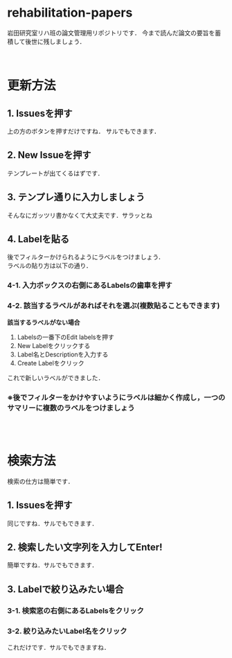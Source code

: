 # rehabilitation-papers
岩田研究室リハ班の論文管理用リポジトリです．
今まで読んだ論文の要旨を蓄積して後世に残しましょう．

<br/>

# 更新方法

## 1. Issuesを押す
上の方のボタンを押すだけですね．
サルでもできます．

## 2. New Issueを押す
テンプレートが出てくるはずです．

## 3. テンプレ通りに入力しましょう
そんなにガッツリ書かなくて大丈夫です．サラッとね


## 4. Labelを貼る
後でフィルターかけられるようにラベルをつけましょう．<br/>
ラベルの貼り方は以下の通り．

### 4-1. 入力ボックスの右側にあるLabelsの歯車を押す

### 4-2. 該当するラベルがあればそれを選ぶ(複数貼ることもできます)


**該当するラベルがない場合**

1. Labelsの一番下のEdit labelsを押す
2. New Labelをクリックする
3. Label名とDescriptionを入力する
4. Create Labelをクリック

これで新しいラベルができました．

### ※後でフィルターをかけやすいようにラベルは細かく作成し，一つのサマリーに複数のラベルをつけましょう

<br/><br/>

# 検索方法
検索の仕方は簡単です．

## 1. Issuesを押す
同じですね．サルでもできます．

## 2. 検索したい文字列を入力してEnter!
簡単ですね．サルでもできます．

## 3. Labelで絞り込みたい場合

### 3-1. 検索窓の右側にあるLabelsをクリック

### 3-2. 絞り込みたいLabel名をクリック

これだけです．サルでもできますね．
